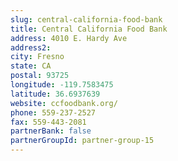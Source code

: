 ```yaml
---
slug: central-california-food-bank
title: Central California Food Bank
address: 4010 E. Hardy Ave
address2: 
city: Fresno
state: CA
postal: 93725
longitude: -119.7583475
latitude: 36.6937639
website: ccfoodbank.org/
phone: 559-237-2527
fax: 559-443-2081
partnerBank: false
partnerGroupId: partner-group-15
---
```

